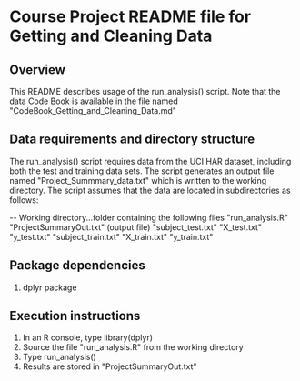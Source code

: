 # Course Project README file for Getting and Cleaning Data

## Overview
This README describes usage of the run_analysis() script.  Note that the data Code Book is
available in the file named "CodeBook_Getting_and_Cleaning_Data.md"

## Data requirements and directory structure
The run_analysis() script requires data from the UCI HAR dataset, including both the test and
training data sets.  The script generates an output file named "Project_Summmary_data.txt" which is written to the working directory.  The script assumes that the data are located in subdirectories as follows:

-- Working directory...folder containing the following files
   "run_analysis.R"
   "ProjectSummaryOut.txt" (output file)
   "subject_test.txt"
   "X_test.txt"
   "y_test.txt"
   "subject_train.txt"
    "X_train.txt"
    "y_train.txt"
            
## Package dependencies
1. dplyr package 

## Execution instructions
1. In an R console, type  library(dplyr)
2. Source the file "run_analysis.R" from the working directory
2. Type  run_analysis()
3. Results are stored in "ProjectSummaryOut.txt"
